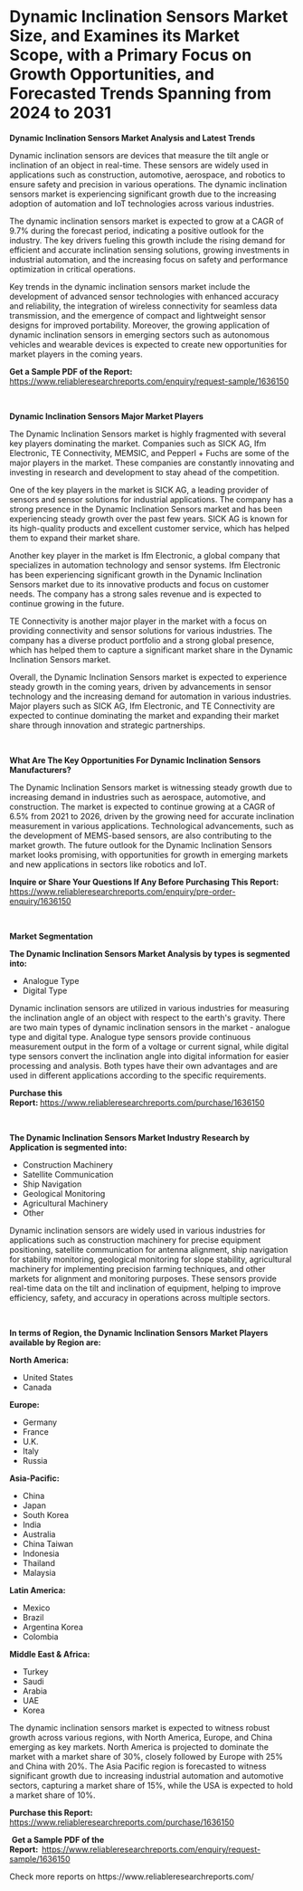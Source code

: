 <p><h1>Dynamic Inclination Sensors Market Size, and Examines its Market Scope, with a Primary Focus on Growth Opportunities, and Forecasted Trends Spanning from 2024 to 2031</h1></p><p><strong>Dynamic Inclination Sensors Market Analysis and Latest Trends</strong></p>
<p><p>Dynamic inclination sensors are devices that measure the tilt angle or inclination of an object in real-time. These sensors are widely used in applications such as construction, automotive, aerospace, and robotics to ensure safety and precision in various operations. The dynamic inclination sensors market is experiencing significant growth due to the increasing adoption of automation and IoT technologies across various industries.</p><p>The dynamic inclination sensors market is expected to grow at a CAGR of 9.7% during the forecast period, indicating a positive outlook for the industry. The key drivers fueling this growth include the rising demand for efficient and accurate inclination sensing solutions, growing investments in industrial automation, and the increasing focus on safety and performance optimization in critical operations.</p><p>Key trends in the dynamic inclination sensors market include the development of advanced sensor technologies with enhanced accuracy and reliability, the integration of wireless connectivity for seamless data transmission, and the emergence of compact and lightweight sensor designs for improved portability. Moreover, the growing application of dynamic inclination sensors in emerging sectors such as autonomous vehicles and wearable devices is expected to create new opportunities for market players in the coming years.</p></p>
<p><strong>Get a Sample PDF of the Report:&nbsp;</strong> <a href="https://www.reliableresearchreports.com/enquiry/request-sample/1636150">https://www.reliableresearchreports.com/enquiry/request-sample/1636150</a></p>
<p>&nbsp;</p>
<p><strong>Dynamic Inclination Sensors Major Market Players</strong></p>
<p><p>The Dynamic Inclination Sensors market is highly fragmented with several key players dominating the market. Companies such as SICK AG, Ifm Electronic, TE Connectivity, MEMSIC, and Pepperl + Fuchs are some of the major players in the market. These companies are constantly innovating and investing in research and development to stay ahead of the competition.</p><p>One of the key players in the market is SICK AG, a leading provider of sensors and sensor solutions for industrial applications. The company has a strong presence in the Dynamic Inclination Sensors market and has been experiencing steady growth over the past few years. SICK AG is known for its high-quality products and excellent customer service, which has helped them to expand their market share.</p><p>Another key player in the market is Ifm Electronic, a global company that specializes in automation technology and sensor systems. Ifm Electronic has been experiencing significant growth in the Dynamic Inclination Sensors market due to its innovative products and focus on customer needs. The company has a strong sales revenue and is expected to continue growing in the future.</p><p>TE Connectivity is another major player in the market with a focus on providing connectivity and sensor solutions for various industries. The company has a diverse product portfolio and a strong global presence, which has helped them to capture a significant market share in the Dynamic Inclination Sensors market.</p><p>Overall, the Dynamic Inclination Sensors market is expected to experience steady growth in the coming years, driven by advancements in sensor technology and the increasing demand for automation in various industries. Major players such as SICK AG, Ifm Electronic, and TE Connectivity are expected to continue dominating the market and expanding their market share through innovation and strategic partnerships.</p></p>
<p>&nbsp;</p>
<p><strong>What Are The Key Opportunities For Dynamic Inclination Sensors Manufacturers?</strong></p>
<p><p>The Dynamic Inclination Sensors market is witnessing steady growth due to increasing demand in industries such as aerospace, automotive, and construction. The market is expected to continue growing at a CAGR of 6.5% from 2021 to 2026, driven by the growing need for accurate inclination measurement in various applications. Technological advancements, such as the development of MEMS-based sensors, are also contributing to the market growth. The future outlook for the Dynamic Inclination Sensors market looks promising, with opportunities for growth in emerging markets and new applications in sectors like robotics and IoT.</p></p>
<p><strong>Inquire or Share Your Questions If Any Before Purchasing This Report:</strong> <a href="https://www.reliableresearchreports.com/enquiry/pre-order-enquiry/1636150">https://www.reliableresearchreports.com/enquiry/pre-order-enquiry/1636150</a></p>
<p>&nbsp;</p>
<p><strong>Market Segmentation</strong></p>
<p><strong>The Dynamic Inclination Sensors Market Analysis by types is segmented into:</strong></p>
<p><ul><li>Analogue Type</li><li>Digital Type</li></ul></p>
<p><p>Dynamic inclination sensors are utilized in various industries for measuring the inclination angle of an object with respect to the earth's gravity. There are two main types of dynamic inclination sensors in the market - analogue type and digital type. Analogue type sensors provide continuous measurement output in the form of a voltage or current signal, while digital type sensors convert the inclination angle into digital information for easier processing and analysis. Both types have their own advantages and are used in different applications according to the specific requirements.</p></p>
<p><strong>Purchase this Report:&nbsp;</strong><a href="https://www.reliableresearchreports.com/purchase/1636150">https://www.reliableresearchreports.com/purchase/1636150</a></p>
<p>&nbsp;</p>
<p><strong>The Dynamic Inclination Sensors Market Industry Research by Application is segmented into:</strong></p>
<p><ul><li>Construction Machinery</li><li>Satellite Communication</li><li>Ship Navigation</li><li>Geological Monitoring</li><li>Agricultural Machinery</li><li>Other</li></ul></p>
<p><p>Dynamic inclination sensors are widely used in various industries for applications such as construction machinery for precise equipment positioning, satellite communication for antenna alignment, ship navigation for stability monitoring, geological monitoring for slope stability, agricultural machinery for implementing precision farming techniques, and other markets for alignment and monitoring purposes. These sensors provide real-time data on the tilt and inclination of equipment, helping to improve efficiency, safety, and accuracy in operations across multiple sectors.</p></p>
<p>&nbsp;</p>
<p><strong>In terms of Region, the Dynamic Inclination Sensors Market Players available by Region are:</strong></p>
<p>
    <p> <strong> North America: </strong>
        <ul>
            <li>United States</li>
            <li>Canada</li>
        </ul>
        </p> 
    <p> <strong> Europe: </strong>
        <ul>
            <li>Germany</li>
            <li>France</li>
            <li>U.K.</li>
            <li>Italy</li>
            <li>Russia</li>
        </ul>
        </p> 
    <p> <strong> Asia-Pacific: </strong>
        <ul>
            <li>China</li>
            <li>Japan</li>
            <li>South Korea</li>
            <li>India</li>
            <li>Australia</li>
            <li>China Taiwan</li>
            <li>Indonesia</li>
            <li>Thailand</li>
            <li>Malaysia</li>
        </ul>
        </p> 
    <p> <strong> Latin America: </strong>
        <ul>
            <li>Mexico</li>
            <li>Brazil</li>
            <li>Argentina Korea</li>
            <li>Colombia</li>
        </ul>
        </p> 
    <p> <strong> Middle East & Africa: </strong>
        <ul>
            <li>Turkey</li>
            <li>Saudi</li>
            <li>Arabia</li>
            <li>UAE</li>
            <li>Korea</li>
        </ul>
    </p>
    </p>
<p><p>The dynamic inclination sensors market is expected to witness robust growth across various regions, with North America, Europe, and China emerging as key markets. North America is projected to dominate the market with a market share of 30%, closely followed by Europe with 25% and China with 20%. The Asia Pacific region is forecasted to witness significant growth due to increasing industrial automation and automotive sectors, capturing a market share of 15%, while the USA is expected to hold a market share of 10%.</p></p>
<p><strong>Purchase this Report: </strong><a href="https://www.reliableresearchreports.com/purchase/1636150">https://www.reliableresearchreports.com/purchase/1636150</a></p>
<p>&nbsp;<strong>Get a Sample PDF of the Report:&nbsp;&nbsp;</strong><a href="https://www.reliableresearchreports.com/enquiry/request-sample/1636150">https://www.reliableresearchreports.com/enquiry/request-sample/1636150</a></p>
<p><strong></strong></p>
<p>Check more reports on https://www.reliableresearchreports.com/</p>